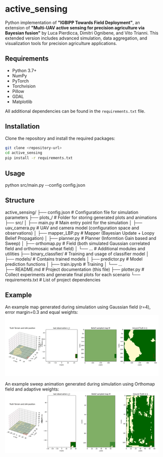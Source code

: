 # active_sensing

Python implementation of **"IGBIPP Towards Field Deployment"**, an extension of **"Multi-UAV active sensing for precision agriculture via Bayesian fusion"** by Luca Pierdicca, Dimitri Ognibene, and Vito Trianni. This extended version includes advanced simulation, data aggregation, and visualization tools for precision agriculture applications.



<!-- ## Overview

This repository provides a comprehensive simulation framework for multi-UAV active sensing in precision agriculture. The project extends previous work by integrating:
- **UAV Trajectory Planning:** Generate efficient flight paths using active sensing strategies.
- **Camera and Sensor Simulation:** Model camera observations, including field-of-view, overlap, and noise.
- **Data Aggregation and Visualization:** Process and visualize data collected during simulated flights.

The implementation leverages Bayesian fusion techniques to enhance data quality and decision-making in field deployment scenarios. -->

<!-- ## Features

- **Multi-UAV Coordination:** Simulate and plan trajectories for multiple UAVs.
- **Active Sensing:** Optimize UAV paths to collect high-value information.
- **Camera Simulation:** Detailed modeling of camera parameters and noise.
- **Precision Agriculture:** Tools and datasets for agricultural monitoring.
- **Visualization:** Generate animations and plots to assess UAV performance. -->

## Requirements

- Python 3.7+
- NumPy
- PyTorch
- Torchvision
- Pillow
- GDAL
- Matplotlib

All additional dependencies can be found in the `requirements.txt` file.

## Installation

Clone the repository and install the required packages:

```bash
git clone <repository-url>
cd active_sensing
pip install -r requirements.txt
```

## Usage

python src/main.py --config config.json
## Structure

active_sensing/
├── config.json           # Configuration file for simulation parameters
├── plots_/               # Folder for storing generated plots and animations
├── src/
│   ├── main.py           # Main entry point for the simulation
│   ├── uav_camera.py     # UAV and camera model (configuration space and observations)
│   ├── mapper_LBP.py     # Mapper (Bayesian Update + Loopy Belief Propagation)
│   ├── planner.py        # Planner (Informtion Gain based and Sweep)
│   ├── orthomap.py       # Field (both simulated Gaussian correlated field and orthomosaic wheat field)
│   └── ...               # Additional modules and utilities
├── binary_classfier/     # Training and usage of classifier model
│   ├── models/           # Contains trained models
│   ├── predictor.py      # Model prediction functions
│   ├── train.ipynb       # Training
│   └── ...               
├── README.md             # Project documentation (this file)
├── plotter.py            # Collect experiments and generate final plots for each scenario
└── requirements.txt      # List of project dependencies

## Example
An example map generated during simulation using Gaussian field (r=4), error margin=0.3 and equal weights:
![Gaussian Animation](plots_/ig_gaussian_equal_e0.3.gif)

An example sweep animation generated during simulation using Orthomap field and adaptive weights:
![Sweep Animation](plots_/sweep_adaptive_orthomap.gif)
